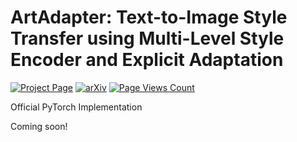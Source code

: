 # ArtAdapter: Text-to-Image Style Transfer using Multi-Level Style Encoder and Explicit Adaptation

[![Project Page](https://img.shields.io/badge/Project-Page-green.svg)](https://cardinalblue.github.io/artadapter.github.io/)
[![arXiv](https://img.shields.io/badge/arXiv-2312.02109-b31b1b.svg)](https://arxiv.org/abs/2312.02109)
[![Page Views Count](https://badges.toozhao.com/badges/01HGX44PR4N6ZJPR9Q5R646VGJ/blue.svg)](https://badges.toozhao.com/stats/01HGX44PR4N6ZJPR9Q5R646VGJ "Get your own page views count badge on badges.toozhao.com")

Official PyTorch Implementation

Coming soon!

